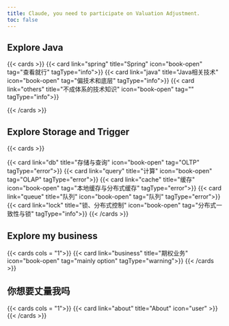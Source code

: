 ```yaml
---
title: Claude, you need to participate on Valuation Adjustment.
toc: false
---
```


## Explore Java

{{< cards >}}
  {{< card link="spring" title="Spring" icon="book-open" tag="查看就行" tagType="info">}}
  {{< card link="java" title="Java相关技术" icon="book-open" tag="偏技术和底层" tagType="info">}}
  {{< card link="others" title="不成体系的技术知识" icon="book-open" tag="" tagType="info">}}

{{< /cards >}}

## Explore Storage and Trigger

{{< cards >}}
  <!-- {{< card link="io" title="Java IO" icon="book-open" tag="IO/Netty等" tagType="error">}} -->
  {{< card link="db" title="存储与查询" icon="book-open" tag="OLTP" tagType="error">}}
  {{< card link="query" title="计算" icon="book-open" tag="OLAP" tagType="error">}}
  {{< card link="cache" title="缓存" icon="book-open" tag="本地缓存与分布式缓存" tagType="error">}}
  {{< card link="queue" title="队列" icon="book-open" tag="队列" tagType="error">}}
  {{< card link="lock" title="锁、分布式控制" icon="book-open" tag="分布式一致性与锁" tagType="info">}}
{{< /cards >}}

## Explore my business

{{< cards cols = "1">}}
  {{< card link="business" title="期权业务" icon="book-open" tag="mainly option" tagType="warning">}}
{{< /cards >}}

## 你想要丈量我吗

{{< cards cols = "1">}}
  {{< card link="about" title="About" icon="user" >}}
{{< /cards >}}
